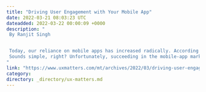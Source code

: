 ```yaml
---
title: "Driving User Engagement with Your Mobile App"
date: 2022-03-21 08:03:23 UTC
dateadded: 2022-03-22 00:00:09 +0000
description: "
 By Ranjit Singh 


 Today, our reliance on mobile apps has increased radically. According to a 2021 article on TechCrunch, on average, users spend 4.2 hours a day on various applications on their mobile phone. That’s up 30% from just 2019. People’s increasing reliance on mobile apps could prove to be a great business opportunity for both enterprises and small businesses that launch mobile apps to establish a strong mobile presence. 
 Sounds simple, right? Unfortunately, succeeding in the mobile-app market is not as easy as it might seem. Both the Google Play Store and Apple’s App Store offer millions of apps, and only a few of them manage to retain their target customers. According to Statista, the average retention rate for the most popular app categories falls from 33.8% to 9.3% within the first 30 days of installation. Apart from poor performance and a lack of features, a poor user experience is one potential reason why many mobile apps fail to keep their users hooked over time. If your mobile app doesn’t offer an engaging user experience, people won’t use it again. Read More 
"
link: "https://www.uxmatters.com/mt/archives/2022/03/driving-user-engagement-with-your-mobile-app.php"
category:
directory: _directory/ux-matters.md
---
```

